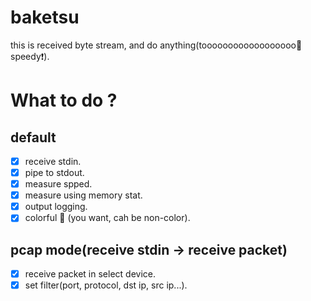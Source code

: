 # baketsu
this is received byte stream, and do anything(toooooooooooooooooo:bullettrain_side:speedy:exclamation:).
# What to do ?
## default
- [x] receive stdin.
- [x] pipe to stdout.
- [x] measure spped.
- [x] measure using memory stat.
- [x] output logging.
- [x] colorful :rainbow: (you want, cah be non-color).
## pcap mode(receive stdin -> receive packet)
- [x] receive packet in select device.
- [x] set filter(port, protocol, dst ip, src ip...).
